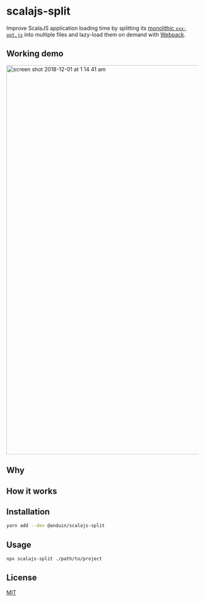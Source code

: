 # scalajs-split

Improve ScalaJS application loading time by splitting its [monolithic `xxx-opt.js`](https://www.scala-js.org/doc/project/building.html) into multiple files and lazy-load them on demand with [Webpack](https://webpack.js.org/).

## Working demo

<img width="1022" alt="screen shot 2018-12-01 at 1 14 41 am" src="https://user-images.githubusercontent.com/5953369/49307492-ecba2b00-f507-11e8-9a94-f439da6a5b29.png">

## Why

## How it works



## Installation

```bash
yarn add --dev @anduin/scalajs-split
```

## Usage

```bash
npx scalajs-split ./path/to/project
```

## License
[MIT](https://choosealicense.com/licenses/mit/)
